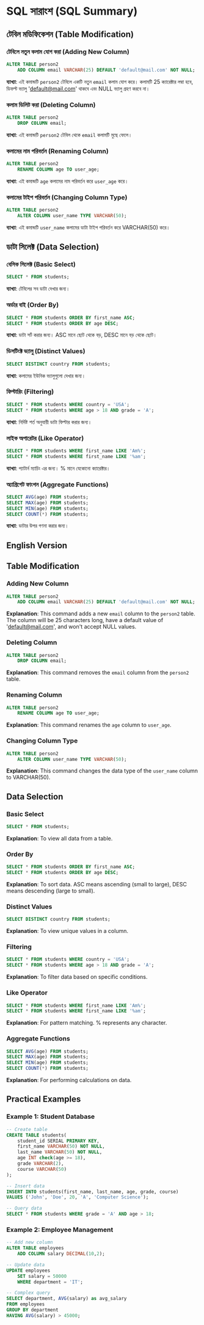 # SQL সারাংশ (SQL Summary)

## টেবিল মডিফিকেশন (Table Modification)

### টেবিলে নতুন কলাম যোগ করা (Adding New Column)
```sql
ALTER TABLE person2
    ADD COLUMN email VARCHAR(25) DEFAULT 'default@mail.com' NOT NULL;
```
**ব্যাখ্যা**: এই কমান্ডটি `person2` টেবিলে একটি নতুন `email` কলাম যোগ করে। কলামটি 25 ক্যারেক্টার লম্বা হবে, ডিফল্ট ভ্যালু 'default@mail.com' থাকবে এবং NULL ভ্যালু গ্রহণ করবে না।

### কলাম ডিলিট করা (Deleting Column)
```sql
ALTER TABLE person2
    DROP COLUMN email;
```
**ব্যাখ্যা**: এই কমান্ডটি `person2` টেবিল থেকে `email` কলামটি মুছে ফেলে।

### কলামের নাম পরিবর্তন (Renaming Column)
```sql
ALTER TABLE person2
    RENAME COLUMN age TO user_age;
```
**ব্যাখ্যা**: এই কমান্ডটি `age` কলামের নাম পরিবর্তন করে `user_age` করে।

### কলামের টাইপ পরিবর্তন (Changing Column Type)
```sql
ALTER TABLE person2
    ALTER COLUMN user_name TYPE VARCHAR(50);
```
**ব্যাখ্যা**: এই কমান্ডটি `user_name` কলামের ডাটা টাইপ পরিবর্তন করে VARCHAR(50) করে।

## ডাটা সিলেক্ট (Data Selection)

### বেসিক সিলেক্ট (Basic Select)
```sql
SELECT * FROM students;
```
**ব্যাখ্যা**: টেবিলের সব ডাটা দেখার জন্য।

### অর্ডার বাই (Order By)
```sql
SELECT * FROM students ORDER BY first_name ASC;
SELECT * FROM students ORDER BY age DESC;
```
**ব্যাখ্যা**: ডাটা সর্ট করার জন্য। ASC মানে ছোট থেকে বড়, DESC মানে বড় থেকে ছোট।

### ডিসটিংক্ট ভ্যালু (Distinct Values)
```sql
SELECT DISTINCT country FROM students;
```
**ব্যাখ্যা**: কলামের ইউনিক ভ্যালুগুলো দেখার জন্য।

### ফিল্টারিং (Filtering)
```sql
SELECT * FROM students WHERE country = 'USA';
SELECT * FROM students WHERE age > 18 AND grade = 'A';
```
**ব্যাখ্যা**: নির্দিষ্ট শর্ত অনুযায়ী ডাটা ফিল্টার করার জন্য।

### লাইক অপারেটর (Like Operator)
```sql
SELECT * FROM students WHERE first_name LIKE 'Am%';
SELECT * FROM students WHERE first_name LIKE '%am';
```
**ব্যাখ্যা**: প্যাটার্ন ম্যাচিং এর জন্য। % মানে যেকোনো ক্যারেক্টার।

### অ্যাগ্রিগেট ফাংশন (Aggregate Functions)
```sql
SELECT AVG(age) FROM students;
SELECT MAX(age) FROM students;
SELECT MIN(age) FROM students;
SELECT COUNT(*) FROM students;
```
**ব্যাখ্যা**: ডাটার উপর গণনা করার জন্য।

## English Version

## Table Modification

### Adding New Column
```sql
ALTER TABLE person2
    ADD COLUMN email VARCHAR(25) DEFAULT 'default@mail.com' NOT NULL;
```
**Explanation**: This command adds a new `email` column to the `person2` table. The column will be 25 characters long, have a default value of 'default@mail.com', and won't accept NULL values.

### Deleting Column
```sql
ALTER TABLE person2
    DROP COLUMN email;
```
**Explanation**: This command removes the `email` column from the `person2` table.

### Renaming Column
```sql
ALTER TABLE person2
    RENAME COLUMN age TO user_age;
```
**Explanation**: This command renames the `age` column to `user_age`.

### Changing Column Type
```sql
ALTER TABLE person2
    ALTER COLUMN user_name TYPE VARCHAR(50);
```
**Explanation**: This command changes the data type of the `user_name` column to VARCHAR(50).

## Data Selection

### Basic Select
```sql
SELECT * FROM students;
```
**Explanation**: To view all data from a table.

### Order By
```sql
SELECT * FROM students ORDER BY first_name ASC;
SELECT * FROM students ORDER BY age DESC;
```
**Explanation**: To sort data. ASC means ascending (small to large), DESC means descending (large to small).

### Distinct Values
```sql
SELECT DISTINCT country FROM students;
```
**Explanation**: To view unique values in a column.

### Filtering
```sql
SELECT * FROM students WHERE country = 'USA';
SELECT * FROM students WHERE age > 18 AND grade = 'A';
```
**Explanation**: To filter data based on specific conditions.

### Like Operator
```sql
SELECT * FROM students WHERE first_name LIKE 'Am%';
SELECT * FROM students WHERE first_name LIKE '%am';
```
**Explanation**: For pattern matching. % represents any character.

### Aggregate Functions
```sql
SELECT AVG(age) FROM students;
SELECT MAX(age) FROM students;
SELECT MIN(age) FROM students;
SELECT COUNT(*) FROM students;
```
**Explanation**: For performing calculations on data.

## Practical Examples

### Example 1: Student Database
```sql
-- Create table
CREATE TABLE students(
    student_id SERIAL PRIMARY KEY,
    first_name VARCHAR(50) NOT NULL,
    last_name VARCHAR(50) NOT NULL,
    age INT check(age >= 18),
    grade VARCHAR(2),
    course VARCHAR(50)
);

-- Insert data
INSERT INTO students(first_name, last_name, age, grade, course)
VALUES ('John', 'Doe', 20, 'A', 'Computer Science');

-- Query data
SELECT * FROM students WHERE grade = 'A' AND age > 18;
```

### Example 2: Employee Management
```sql
-- Add new column
ALTER TABLE employees
    ADD COLUMN salary DECIMAL(10,2);

-- Update data
UPDATE employees
    SET salary = 50000
    WHERE department = 'IT';

-- Complex query
SELECT department, AVG(salary) as avg_salary
FROM employees
GROUP BY department
HAVING AVG(salary) > 45000;
``` 